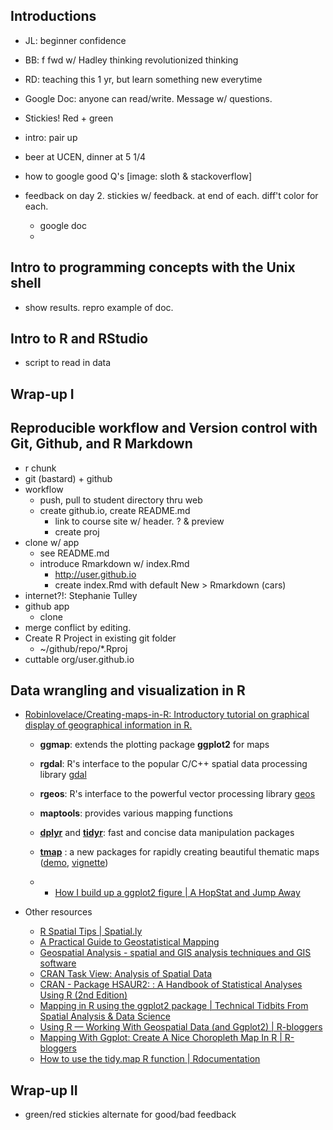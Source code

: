 ## Introductions

- JL: beginner confidence
- BB: f fwd w/ Hadley thinking revolutionized thinking
- RD: teaching this 1 yr, but learn something new everytime

- Google Doc: anyone can read/write. Message w/ questions.
- Stickies! Red + green
- intro: pair up
- beer at UCEN, dinner at 5 1/4
- how to google good Q's [image: sloth & stackoverflow]
- feedback on day 2. stickies w/ feedback. at end of each. diff't color for each.
  - google doc
  -

## Intro to programming concepts with the Unix shell

- show results. repro example of doc.

## Intro to R and RStudio

- script to read in data

## Wrap-up I


## Reproducible workflow and Version control with Git, Github, and R Markdown

- r chunk
- git (bastard) + github
- workflow
  - push, pull to student directory thru web
  - create github.io, create README.md
    - link to course site w/ header. ? & preview
    - create proj
- clone w/ app
  - see README.md
  - introduce Rmarkdown w/ index.Rmd
    - http://user.github.io
    - create index.Rmd with default New > Rmarkdown (cars)
- internet?!: Stephanie Tulley
- github app
  - clone
- merge conflict by editing.
- Create R Project in existing git folder
  - ~/github/repo/\*.Rproj
- cuttable org/user.github.io

## Data wrangling and visualization in R

- [Robinlovelace/Creating-maps-in-R: Introductory tutorial on graphical display of geographical information in R.](https://github.com/Robinlovelace/Creating-maps-in-R)
  - **ggmap**: extends the plotting package **ggplot2** for maps
  - **rgdal**: R's interface to the popular C/C++ spatial data processing library [gdal](http://www.gdal.org/)
  - **rgeos**: R's interface to the powerful vector processing library [geos](http://trac.osgeo.org/geos/)
  - **maptools**: provides various mapping functions
  - [**dplyr**](http://cran.r-project.org/web/packages/dplyr/index.html) and [**tidyr**](http://blog.rstudio.org/2014/07/22/introducing-tidyr/): fast and concise data manipulation packages
  - [**tmap**](https://github.com/mtennekes/tmap)
  : a new packages for rapidly creating beautiful thematic maps ([demo](http://von-tijn.nl/tijn/research/tmap/tmap_demo.html), [vignette](https://cran.r-project.org/web/packages/tmap/vignettes/tmap-nutshell.html))

  - * [How I build up a ggplot2 figure | A HopStat and Jump Away](https://hopstat.wordpress.com/2016/02/18/how-i-build-up-a-ggplot2-figure/)

- Other resources
  - [R Spatial Tips | Spatial.ly](http://spatial.ly/r/)
  - [A Practical Guide to Geostatistical Mapping](http://www.lulu.com/shop/tomislav-hengl/a-practical-guide-to-geostatistical-mapping/ebook/product-17389015.html)
  - [Geospatial Analysis - spatial and GIS analysis techniques and GIS software](http://www.spatialanalysisonline.com/)
  - [CRAN Task View: Analysis of Spatial Data](https://cran.r-project.org/web/views/Spatial.html)
  - [CRAN - Package HSAUR2: : A Handbook of Statistical Analyses Using R (2nd Edition)](https://cran.r-project.org/web/packages/HSAUR2/)
  - [Mapping in R using the ggplot2 package | Technical Tidbits From Spatial Analysis & Data Science](http://zevross.com/blog/2014/07/16/mapping-in-r-using-the-ggplot2-package/)
  - [Using R — Working With Geospatial Data (and Ggplot2) | R-bloggers](http://www.r-bloggers.com/using-r-working-with-geospatial-data-and-ggplot2/)
  - [Mapping With Ggplot: Create A Nice Choropleth Map In R | R-bloggers](http://www.r-bloggers.com/mapping-with-ggplot-create-a-nice-choropleth-map-in-r/)
  - [How to use the tidy.map R function | Rdocumentation](http://www.rdocumentation.org/packages/broom/functions/tidy.map)


## Wrap-up II

- green/red stickies alternate for good/bad feedback
